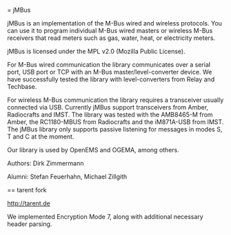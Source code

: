 = jMBus

jMBus is an implementation of the M-Bus wired and wireless protocols. You can use it to program individual M-Bus wired masters or wireless M-Bus receivers that read meters such as gas, water, heat, or electricity meters.

jMBus is licensed under the MPL v2.0 (Mozilla Public License).

For M-Bus wired communication the library communicates over a serial port, USB port or TCP with an M-Bus master/level-converter device. We have successfully tested the library with level-converters from Relay and Techbase.

For wireless M-Bus communication the library requires a transceiver usually connected via USB. Currently jMBus support transceivers from Amber, Radiocrafts and IMST. The library was tested with the AMB8465-M from Amber, the RC1180-MBUS from Radiocrafts and the iM871A-USB from IMST. The jMBus library only supports passive listening for messages in modes S, T and C at the moment.

Our library is used by OpenEMS and OGEMA, among others.

Authors: Dirk Zimmermann

Alumni: Stefan Feuerhahn, Michael Zillgith

== tarent fork

http://tarent.de

We implemented Encryption Mode 7, along with additional necessary header parsing.

